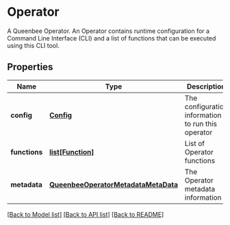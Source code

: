 # Operator

A Queenbee Operator.  An Operator contains runtime configuration for a Command Line Interface (CLI) and a list of functions that can be executed using this CLI tool.
## Properties
Name | Type | Description | Notes
------------ | ------------- | ------------- | -------------
**config** | [**Config**](Config.md) | The configuration information to run this operator | 
**functions** | [**list[Function]**](Function.md) | List of Operator functions | 
**metadata** | [**QueenbeeOperatorMetadataMetaData**](QueenbeeOperatorMetadataMetaData.md) | The Operator metadata information | 

[[Back to Model list]](../README.md#documentation-for-models) [[Back to API list]](../README.md#documentation-for-api-endpoints) [[Back to README]](../README.md)


